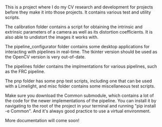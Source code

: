 This is a project where I do my CV research and development for projects before they make it into those projects. It contains various test and utility scripts.

The calibration folder contains a script for obtaining the intrinsic and extrinsic parameters of a camera as well as its distortion coefficients. It is also able to undistort the images it works with.

The pipeline_configurator folder contains some desktop applications for interacting with pipelines in real-time. The tkinter version should be used as the OpenCV version is very out-of-date.

The pipelines folder contains the implmentations for various pipelines, such as the FRC pipeline.

The pnp folder has some pnp test scripts, including one that can be used with a Limelight, and misc folder contains some miscellaneous test scripts.

Make sure you download the Common submodule, which contains a lot of the code for the newer implementations of the pipeline. You can install it by navigating to the root of the project in your terminal and running "pip install -e Common". And it's always good practice to use a virtual environment.

More documentation will come soon!
